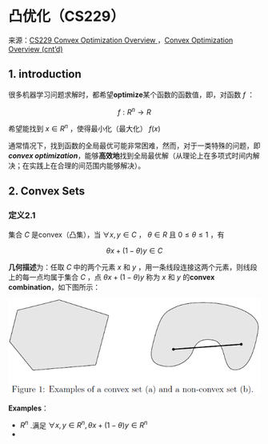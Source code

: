 # 凸优化（CS229）

来源：[CS229 Convex Optimization Overview ](http://cs229.stanford.edu/section/cs229-cvxopt.pdf)，[Convex Optimization Overview (cnt’d)](http://cs229.stanford.edu/section/cs229-cvxopt2.pdf)

## 1. introduction

​	很多机器学习问题求解时，都希望**optimize**某个函数的函数值，即，对函数 $f$ ：

$$
f:R^n \rightarrow R
$$

希望能找到 $x \in R^n$ ，使得最小化（最大化） $f(x)$

​	通常情况下，找到函数的全局最优可能非常困难，然而，对于一类特殊的问题，即***convex optimization***，能够**高效地**找到全局最优解（从理论上在多项式时间内解决；在实践上在合理的间范围内能够解决）。

## 2. Convex Sets

### 定义2.1

集合 $C$ 是convex（凸集），当 $\forall x, y \in C$ ， $\theta \in R$ 且 $0 \le \theta \le 1$ ，有

$$
\theta x + (1-\theta)y \in C
$$

**几何描述**为：任取 $C$ 中的两个元素 $x$ 和 $y$ ，用一条线段连接这两个元素，则线段上的每一点均属于集合 $C$ ，点 $\theta x + (1-\theta)y$ 称为 $x$ 和 $y$ 的**convex combination**，如下图所示：

![](./fig/20221018220532.png)

**Examples**：

-  $R^n$ .满足 $\forall x, y \in R^n, \theta x +(1-\theta)y \in R^n$
- 











